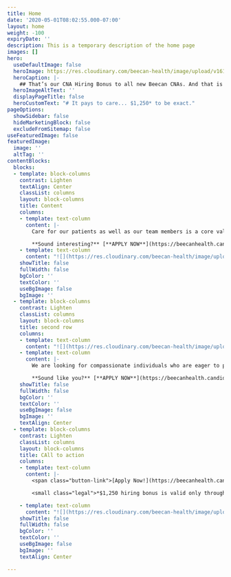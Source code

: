 ```yaml
---
title: Home
date: '2020-05-01T08:02:55.000-07:00'
layout: home
weight: -100
expiryDate: ''
description: This is a temporary description of the home page
images: []
hero:
  useDefaultImage: false
  heroImage: https://res.cloudinary.com/beecan-health/image/upload/v1615405928/HomeHero1.jpg
  heroCaption: |-
    ## That’s our CNA Hiring Bonus to all new Beecan CNAs. And that is just the beginning!
  heroImageAltText: ''
  displayPageTitle: false
  heroCustomText: "# It pays to care... $1,250* to be exact."
pageOptions:
  showSidebar: false
  hideMarketingBlock: false
  excludeFromSitemap: false
useFeaturedImage: false
featuredImage:
  image: ''
  altTag: ''
contentBlocks:
  blocks:
  - template: block-columns
    contrast: Lighten
    textAlign: Center
    classList: columns
    layout: block-columns
    title: Content
    columns:
    - template: text-column
      content: |-
        Care for our patients as well as our team members is a core value at Beecan and it's why we offer competitive compensation, benefit packages including 401k, continuing education and the opportunity for bonuses every month.

        **Sound interesting?** [**APPLY NOW**](https://beecanhealth.candidatecare.jobs/job_positions/browse_all)
    - template: text-column
      content: "![](https://res.cloudinary.com/beecan-health/image/upload/v1615405923/Copy-of-1_1.1.1.jpg)"
    showTitle: false
    fullWidth: false
    bgColor: ''
    textColor: ''
    useBgImage: false
    bgImage: ''
  - template: block-columns
    contrast: Lighten
    classList: columns
    layout: block-columns
    title: second row
    columns:
    - template: text-column
      content: "![](https://res.cloudinary.com/beecan-health/image/upload/v1615411796/20.jpg)"
    - template: text-column
      content: |-
        We are looking for compassionate individuals who are eager to provide outstanding care while growing with a group of supportive team members.

        **Sound like you?** [**APPLY NOW**](https://beecanhealth.candidatecare.jobs/job_positions/browse_all)
    showTitle: false
    fullWidth: false
    bgColor: ''
    textColor: ''
    useBgImage: false
    bgImage: ''
    textAlign: Center
  - template: block-columns
    contrast: Lighten
    classList: columns
    layout: block-columns
    title: CAll to action
    columns:
    - template: text-column
      content: |-
        <span class="button-link">[Apply Now!](https://beecanhealth.candidatecare.jobs/job_positions/browse_all)</span>

        <small class="legal">*$1,250 hiring bonus is valid only through October 31, 2021. Terms and conditions apply.</small>

    - template: text-column
      content: "![](https://res.cloudinary.com/beecan-health/image/upload/v1618521265/Beecan-Nurse_FNL-2_ny6ubs_bqak2j.jpg)"
    showTitle: false
    fullWidth: false
    bgColor: ''
    textColor: ''
    useBgImage: false
    bgImage: ''
    textAlign: Center

---
```

